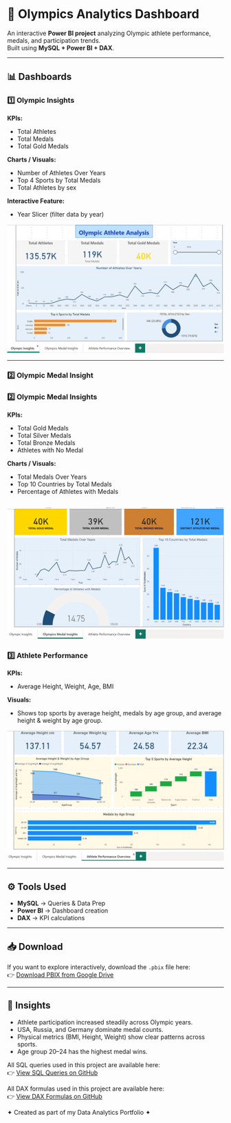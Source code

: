 # 🏅 Olympics Analytics Dashboard

An interactive **Power BI project** analyzing Olympic athlete performance, medals, and participation trends.  
Built using **MySQL + Power BI + DAX**.

---

## 📊 Dashboards

### 1️⃣ Olympic Insights
**KPIs:**  
- Total Athletes  
- Total Medals  
- Total Gold Medals  

**Charts / Visuals:**  
- Number of Athletes Over Years  
- Top 4 Sports by Total Medals  
- Total Athletes by sex

**Interactive Feature:**  
- Year Slicer (filter data by year)  

![Olympic Insights](Dashboard1.png)


---

### 2️⃣ Olympic Medal Insight
### 2️⃣ Olympic Medal Insights
**KPIs:**  
- Total Gold Medals  
- Total Silver Medals  
- Total Bronze Medals  
- Athletes with No Medal  

**Charts / Visuals:**  
- Total Medals Over Years  
- Top 10 Countries by Total Medals  
- Percentage of Athletes with Medals  

![Olympic Medal Insights](Dashboard2.png)
---

### 3️⃣ Athlete Performance
**KPIs:**
- Average Height, Weight, Age, BMI  

**Visuals:**  
- Shows top sports by average height, medals by age group, and average height & weight by age group.  

![Athlete Performance](Dashboard3.png)

---

## ⚙️ Tools Used
- **MySQL** → Queries & Data Prep  
- **Power BI** → Dashboard creation  
- **DAX** → KPI calculations  

---

## 📥 Download
If you want to explore interactively, download the `.pbix` file here:  
👉 [Download PBIX from Google Drive](https://drive.google.com/file/d/10_Itt3zM0l_lNMhxFpsyOamOSGoDvSu1/view?usp=sharing)

---

## 🚀 Insights
- Athlete participation increased steadily across Olympic years.  
- USA, Russia, and Germany dominate medal counts.  
- Physical metrics (BMI, Height, Weight) show clear patterns across sports.  
- Age group 20–24 has the highest medal wins.  

All SQL queries used in this project are available here:  
👉 [View SQL Queries on GitHub](./Olympics_Queries.sql)


All DAX formulas used in this project are available here:  
👉 [View DAX Formulas on GitHub](./Olympics_DAX.txt)


✦ Created as part of my Data Analytics Portfolio ✦

